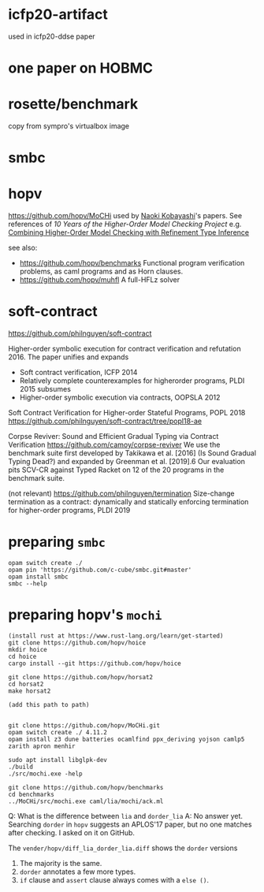 # icfp20-artifact

used in icfp20-ddse paper

# one paper on HOBMC

# rosette/benchmark

copy from sympro's virtualbox image

# smbc

# hopv

https://github.com/hopv/MoCHi
used by [Naoki Kobayashi](https://www-kb.is.s.u-tokyo.ac.jp/~koba/)'s papers.
See references of _10 Years of the Higher-Order Model Checking Project_
e.g. [Combining Higher-Order Model Checking with Refinement Type Inference](https://www-kb.is.s.u-tokyo.ac.jp/~ryosuke/papers/pepm2019.pdf)

see also:
- https://github.com/hopv/benchmarks
Functional program verification problems, as caml programs and as Horn clauses.
- https://github.com/hopv/muhfl
A full-HFLz solver

# soft-contract

https://github.com/philnguyen/soft-contract

Higher-order symbolic execution for contract verification and refutation 2016.
The paper unifies and expands
- Soft contract verification, ICFP 2014
- Relatively complete counterexamples for higherorder programs, PLDI 2015
subsumes
- Higher-order symbolic execution via contracts, OOPSLA 2012

Soft Contract Verification for Higher-order Stateful Programs, POPL 2018
https://github.com/philnguyen/soft-contract/tree/popl18-ae

Corpse Reviver: Sound and Efficient Gradual Typing via Contract Verification
https://github.com/camoy/corpse-reviver
We use the benchmark suite first developed by Takikawa et al. [2016] (Is Sound Gradual
Typing Dead?) and expanded by Greenman et al. [2019].6 Our evaluation pits SCV-CR against Typed Racket on 12 of the 20 programs in the
benchmark suite.

(not relevant)
https://github.com/philnguyen/termination
Size-change termination as a contract: dynamically and statically enforcing termination for higher-order programs, PLDI 2019




# preparing `smbc`

```console
opam switch create ./
opam pin 'https://github.com/c-cube/smbc.git#master'
opam install smbc
smbc --help

```

# preparing hopv's `mochi`

```console
(install rust at https://www.rust-lang.org/learn/get-started)
git clone https://github.com/hopv/hoice
mkdir hoice
cd hoice
cargo install --git https://github.com/hopv/hoice

```


```console
git clone https://github.com/hopv/horsat2
cd horsat2
make horsat2

(add this path to path)


```

```console
git clone https://github.com/hopv/MoCHi.git
opam switch create ./ 4.11.2
opam install z3 dune batteries ocamlfind ppx_deriving yojson camlp5 zarith apron menhir

sudo apt install libglpk-dev
./build
./src/mochi.exe -help
```

```console
git clone https://github.com/hopv/benchmarks
cd benchmarks
../MoCHi/src/mochi.exe caml/lia/mochi/ack.ml
```

Q: What is the difference between `lia` and `dorder_lia`
A: No answer yet.
Searching `dorder` in `hopv` suggests an APLOS'17 paper, but no one matches after checking.
I asked on it on GitHub.

The `vender/hopv/diff_lia_dorder_lia.diff` shows the `dorder` versions

1. The majority is the same.
2. `dorder` annotates a few more types.
3. `if` clause and `assert` clause always comes with a `else ()`.